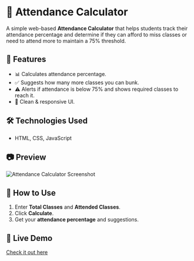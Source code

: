 # 🎯 Attendance Calculator

A simple web-based **Attendance Calculator** that helps students track their attendance percentage and determine if they can afford to miss classes or need to attend more to maintain a 75% threshold.

## 🚀 Features
- 📊 Calculates attendance percentage.
- ✅ Suggests how many more classes you can bunk.
- ⚠️ Alerts if attendance is below 75% and shows required classes to reach it.
- 🎨 Clean & responsive UI.

## 🛠️ Technologies Used
- HTML, CSS, JavaScript

## 📷 Preview
![Attendance Calculator Screenshot](screenshot.png)

## 🔧 How to Use
1. Enter **Total Classes** and **Attended Classes**.
2. Click **Calculate**.
3. Get your **attendance percentage** and suggestions.

## 📌 Live Demo
[Check it out here](your-live-demo-link)

